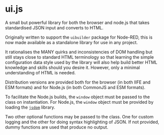 # ui.js
A small but powerful library for both the browser and node.js that takes standardised JSON input and converts to HTML.

Originally written to support the `uibuilder` package for Node-RED, this is now made available as a standalone library for use in any project.

It rationalises the MANY quirks and inconsistencies of DOM handling but still stays close to standard HTML terminology so that learning the simple configuration data style used by the library will also help build better HTML knowledge and skills should you desire it. However, only a minimal understanding of HTML is needed.

Distribution versions are provided both for the browser (in both IIFE and ESM formats) and for Node.js (in both CommonJS and ESM formats).

To facilitate the Node.js builds, the `window` object must be passed to the class on instantiation. For Node.js, the `window` object must be provided by loading the [`jsdom`](https://github.com/jsdom/jsdom) library.

Two other optional functions may be passed to the class. One for custom logging and the other for doing syntax highlighting of JSON. If not provided, dummy functions are used that produce no output.
